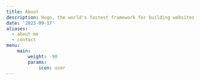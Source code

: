 ```yaml
---
title: About
description: Hugo, the world's fastest framework for building websites
date: '2023-09-17'
aliases:
  - about-me
  - contact
menu:
    main: 
        weight: -90
        params:
            icon: user
---
```

